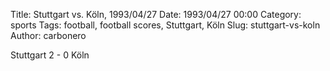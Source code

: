 Title: Stuttgart vs. Köln, 1993/04/27
Date: 1993/04/27 00:00
Category: sports
Tags: football, football scores, Stuttgart, Köln
Slug: stuttgart-vs-koln
Author: carbonero


Stuttgart 2 - 0 Köln
